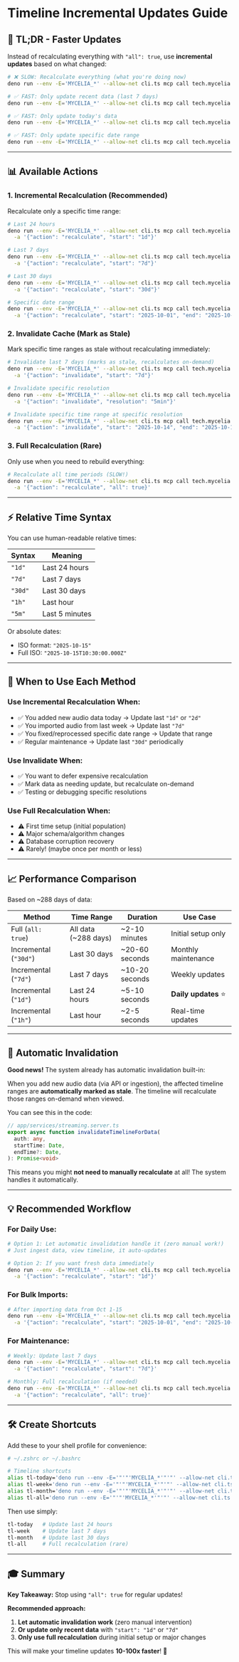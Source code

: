 # Timeline Incremental Updates Guide

## 🚀 TL;DR - Faster Updates

Instead of recalculating everything with `"all": true`, use **incremental updates** based on what changed:

```bash
# ❌ SLOW: Recalculate everything (what you're doing now)
deno run --env -E='MYCELIA_*' --allow-net cli.ts mcp call tech.mycelia.timeline -a '{"action": "recalculate", "all": true}'

# ✅ FAST: Only update recent data (last 7 days)
deno run --env -E='MYCELIA_*' --allow-net cli.ts mcp call tech.mycelia.timeline -a '{"action": "recalculate", "start": "7d"}'

# ✅ FAST: Only update today's data
deno run --env -E='MYCELIA_*' --allow-net cli.ts mcp call tech.mycelia.timeline -a '{"action": "recalculate", "start": "1d"}'

# ✅ FAST: Only update specific date range
deno run --env -E='MYCELIA_*' --allow-net cli.ts mcp call tech.mycelia.timeline -a '{"action": "recalculate", "start": "2025-10-01", "end": "2025-10-15"}'
```

---

## 📊 Available Actions

### 1. **Incremental Recalculation** (Recommended)

Recalculate only a specific time range:

```bash
# Last 24 hours
deno run --env -E='MYCELIA_*' --allow-net cli.ts mcp call tech.mycelia.timeline \
  -a '{"action": "recalculate", "start": "1d"}'

# Last 7 days
deno run --env -E='MYCELIA_*' --allow-net cli.ts mcp call tech.mycelia.timeline \
  -a '{"action": "recalculate", "start": "7d"}'

# Last 30 days
deno run --env -E='MYCELIA_*' --allow-net cli.ts mcp call tech.mycelia.timeline \
  -a '{"action": "recalculate", "start": "30d"}'

# Specific date range
deno run --env -E='MYCELIA_*' --allow-net cli.ts mcp call tech.mycelia.timeline \
  -a '{"action": "recalculate", "start": "2025-10-01", "end": "2025-10-15"}'
```

### 2. **Invalidate Cache** (Mark as Stale)

Mark specific time ranges as stale without recalculating immediately:

```bash
# Invalidate last 7 days (marks as stale, recalculates on-demand)
deno run --env -E='MYCELIA_*' --allow-net cli.ts mcp call tech.mycelia.timeline \
  -a '{"action": "invalidate", "start": "7d"}'

# Invalidate specific resolution
deno run --env -E='MYCELIA_*' --allow-net cli.ts mcp call tech.mycelia.timeline \
  -a '{"action": "invalidate", "resolution": "5min"}'

# Invalidate specific time range at specific resolution
deno run --env -E='MYCELIA_*' --allow-net cli.ts mcp call tech.mycelia.timeline \
  -a '{"action": "invalidate", "start": "2025-10-14", "end": "2025-10-15", "resolution": "1hour"}'
```

### 3. **Full Recalculation** (Rare)

Only use when you need to rebuild everything:

```bash
# Recalculate all time periods (SLOW!)
deno run --env -E='MYCELIA_*' --allow-net cli.ts mcp call tech.mycelia.timeline \
  -a '{"action": "recalculate", "all": true}'
```

---

## ⚡ Relative Time Syntax

You can use human-readable relative times:

| Syntax | Meaning |
|--------|---------|
| `"1d"` | Last 24 hours |
| `"7d"` | Last 7 days |
| `"30d"` | Last 30 days |
| `"1h"` | Last hour |
| `"5m"` | Last 5 minutes |

Or absolute dates:
- ISO format: `"2025-10-15"`
- Full ISO: `"2025-10-15T10:30:00.000Z"`

---

## 🎯 When to Use Each Method

### Use Incremental Recalculation When:
- ✅ You added new audio data today → Update last `"1d"` or `"2d"`
- ✅ You imported audio from last week → Update last `"7d"`
- ✅ You fixed/reprocessed specific date range → Update that range
- ✅ Regular maintenance → Update last `"30d"` periodically

### Use Invalidate When:
- ✅ You want to defer expensive recalculation
- ✅ Mark data as needing update, but recalculate on-demand
- ✅ Testing or debugging specific resolutions

### Use Full Recalculation When:
- ⚠️  First time setup (initial population)
- ⚠️  Major schema/algorithm changes
- ⚠️  Database corruption recovery
- ⚠️  Rarely! (maybe once per month or less)

---

## 📈 Performance Comparison

Based on ~288 days of data:

| Method | Time Range | Duration | Use Case |
|--------|-----------|----------|----------|
| Full (`all: true`) | All data (~288 days) | ~2-10 minutes | Initial setup only |
| Incremental (`"30d"`) | Last 30 days | ~20-60 seconds | Monthly maintenance |
| Incremental (`"7d"`) | Last 7 days | ~10-20 seconds | Weekly updates |
| Incremental (`"1d"`) | Last 24 hours | ~5-10 seconds | **Daily updates** ⭐ |
| Incremental (`"1h"`) | Last hour | ~2-5 seconds | Real-time updates |

---

## 🔄 Automatic Invalidation

**Good news!** The system already has automatic invalidation built-in:

When you add new audio data (via API or ingestion), the affected timeline ranges are **automatically marked as stale**. The timeline will recalculate those ranges on-demand when viewed.

You can see this in the code:
```typescript
// app/services/streaming.server.ts
export async function invalidateTimelineForData(
  auth: any,
  startTime: Date,
  endTime?: Date,
): Promise<void>
```

This means you might **not need to manually recalculate** at all! The system handles it automatically.

---

## 💡 Recommended Workflow

### For Daily Use:
```bash
# Option 1: Let automatic invalidation handle it (zero manual work!)
# Just ingest data, view timeline, it auto-updates

# Option 2: If you want fresh data immediately
deno run --env -E='MYCELIA_*' --allow-net cli.ts mcp call tech.mycelia.timeline \
  -a '{"action": "recalculate", "start": "1d"}'
```

### For Bulk Imports:
```bash
# After importing data from Oct 1-15
deno run --env -E='MYCELIA_*' --allow-net cli.ts mcp call tech.mycelia.timeline \
  -a '{"action": "recalculate", "start": "2025-10-01", "end": "2025-10-15"}'
```

### For Maintenance:
```bash
# Weekly: Update last 7 days
deno run --env -E='MYCELIA_*' --allow-net cli.ts mcp call tech.mycelia.timeline \
  -a '{"action": "recalculate", "start": "7d"}'

# Monthly: Full recalculation (if needed)
deno run --env -E='MYCELIA_*' --allow-net cli.ts mcp call tech.mycelia.timeline \
  -a '{"action": "recalculate", "all": true}'
```

---

## 🛠️ Create Shortcuts

Add these to your shell profile for convenience:

```bash
# ~/.zshrc or ~/.bashrc

# Timeline shortcuts
alias tl-today='deno run --env -E='"'"'MYCELIA_*'"'"' --allow-net cli.ts mcp call tech.mycelia.timeline -a '"'"'{"action": "recalculate", "start": "1d"}'"'"''
alias tl-week='deno run --env -E='"'"'MYCELIA_*'"'"' --allow-net cli.ts mcp call tech.mycelia.timeline -a '"'"'{"action": "recalculate", "start": "7d"}'"'"''
alias tl-month='deno run --env -E='"'"'MYCELIA_*'"'"' --allow-net cli.ts mcp call tech.mycelia.timeline -a '"'"'{"action": "recalculate", "start": "30d"}'"'"''
alias tl-all='deno run --env -E='"'"'MYCELIA_*'"'"' --allow-net cli.ts mcp call tech.mycelia.timeline -a '"'"'{"action": "recalculate", "all": true}'"'"''
```

Then use simply:
```bash
tl-today   # Update last 24 hours
tl-week    # Update last 7 days
tl-month   # Update last 30 days
tl-all     # Full recalculation (rare)
```

---

## 🎓 Summary

**Key Takeaway:** Stop using `"all": true` for regular updates!

**Recommended approach:**
1. **Let automatic invalidation work** (zero manual intervention)
2. **Or update only recent data** with `"start": "1d"` or `"7d"`
3. **Only use full recalculation** during initial setup or major changes

This will make your timeline updates **10-100x faster**! 🚀
